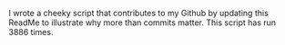 I wrote a cheeky script that contributes to my Github by updating this ReadMe to illustrate why more than commits matter. This script has run 3886 times.